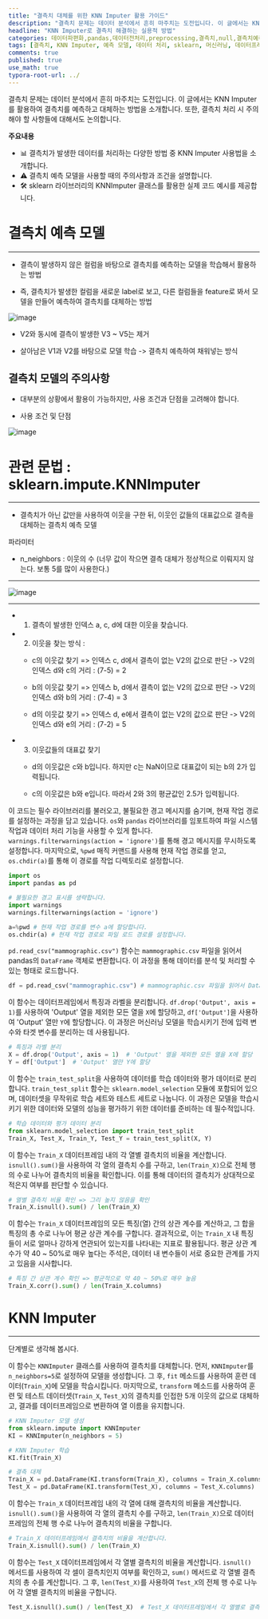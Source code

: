 ```yaml
---
title: "결측치 대체를 위한 KNN Imputer 활용 가이드"
description: "결측치 문제는 데이터 분석에서 흔히 마주치는 도전입니다. 이 글에서는 KNN Imputer를 활용하여 결측치를 예측하고 대체하는 방법을 소개합니다. 또한, 결측치 처리 시 주의해야 할 사항들에 대해서도 논의합니다."
headline: "KNN Imputer로 결측치 해결하는 실용적 방법"
categories: 데이터파편화,pandas,데이터전처리,preprocessing,결측치,null,결측치예측
tags: [결측치, KNN Imputer, 예측 모델, 데이터 처리, sklearn, 머신러닝, 데이터프레임, 결측 대체, 모델 학습, 파라미터, 상관 계수]
comments: true
published: true
use_math: true
typora-root-url: ../
---
```


<head>
  <style>
    table.dataframe {
      white-space: normal;
      width: 100%;
      height: 240px;
      display: block;
      overflow: auto;
      font-family: Arial, sans-serif;
      font-size: 0.9rem;
      line-height: 20px;
      text-align: center;
      border: 0px !important;
    }

    table.dataframe th {
      text-align: center;
      font-weight: bold;
      padding: 8px;
    }

    table.dataframe td {
      text-align: center;
      padding: 8px;
    }

    table.dataframe tr:hover {
      background: #b8d1f3; 
    }

    .output_prompt {
      overflow: auto;
      font-size: 0.9rem;
      line-height: 1.45;
      border-radius: 0.3rem;
      -webkit-overflow-scrolling: touch;
      padding: 0.8rem;
      margin-top: 0;
      margin-bottom: 15px;
      font: 1rem Consolas, "Liberation Mono", Menlo, Courier, monospace;
      color: $code-text-color;
      border: solid 1px $border-color;
      border-radius: 0.3rem;
      word-break: normal;
      white-space: pre;
    }

  .dataframe tbody tr th:only-of-type {
      vertical-align: middle;
  }

  .dataframe tbody tr th {
      vertical-align: top;
  }

  .dataframe thead th {
      text-align: center !important;
      padding: 8px;
  }

  .page__content p {
      margin: 0 0 1.3rem !important;
  }

  .page__content li > p {
      margin: 0 0 0.6rem !important;
  }

  .page__content p > strong {
    font-size: 1.0rem !important;
  }

  </style>
</head>



결측치 문제는 데이터 분석에서 흔히 마주치는 도전입니다. 이 글에서는 KNN Imputer를 활용하여 결측치를 예측하고 대체하는 방법을 소개합니다. 또한, 결측치 처리 시 주의해야 할 사항들에 대해서도 논의합니다.


**주요내용**
- 📊 결측치가 발생한 데이터를 처리하는 다양한 방법 중 KNN Imputer 사용법을 소개합니다.
- ⚠️ 결측치 예측 모델을 사용할 때의 주의사항과 조건을 설명합니다.
- 🛠️ sklearn 라이브러리의 KNNImputer 클래스를 활용한 실제 코드 예시를 제공합니다.

# 결측치 예측 모델

---

- 결측이 발생하지 않은 컬럼을 바탕으로 결측치를 예측하는 모델을 학습해서 활용하는 방법

- 즉, 결측치가 발생한 컬럼을 새로운 label로 보고, 다른 컬럼들을 feature로 봐서 모델을 만들어 예측하여 결측치를 대체하는 방법



![image](https://user-images.githubusercontent.com/74717033/134630421-089c091b-ae43-4fd8-b334-ae0683481470.png)


- V2와 동시에 결측이 발생한 V3 ~ V5는 제거

- 살아남은 V1과 V2를 바탕으로 모델 학습 -> 결측치 예측하여 채워넣는 방식


## 결측치 모델의 주의사항



- 대부분의 상황에서 활용이 가능하지만, 사용 조건과 단점을 고려해야 합니다.

- 사용 조건 및 단점



![image](https://user-images.githubusercontent.com/74717033/134630448-c90998ca-12fb-4433-8f48-59ac801ffcdb.png)


# 관련 문법 : sklearn.impute.KNNImputer

---

- 결측치가 아닌 값만을 사용하여 이웃을 구한 뒤, 이웃인 값들의 대표값으로 결측을 대체하는 결측치 예측 모델



파라미터

- n_neighbors : 이웃의 수 (너무 값이 작으면 결측 대체가 정상적으로 이뤄지지 않는다. 보통 5를 많이 사용한다.)

---

![image](https://user-images.githubusercontent.com/74717033/134630468-db2ba9bb-7dfb-4701-8fb4-11f053322c86.png)

---


- 1) 결측이 발생한 인덱스 a, c, d에 대한 이웃을 찾습니다.

- 2) 이웃을 찾는 방식 :

    - c의 이웃값 찾기 => 인덱스 c, d에서 결측이 없는 V2의 값으로 판단 -> V2의 인덱스 d와 c의 거리 : (7-5) = 2

    - b의 이웃값 찾기 => 인덱스 b, d에서 결측이 없는 V2의 값으로 판단 -> V2의 인덱스 d와 b의 거리 : (7-4) = 3

    - d의 이웃값 찾기 => 인덱스 d, e에서 결측이 없는 V2의 값으로 판단 -> V2의 인덱스 d와 e의 거리 : (7-2) = 5

- 3) 이웃값들의 대표값 찾기

    - d의 이웃값은 c와 b입니다. 하지만 c는 NaN이므로 대표값이 되는 b의 2가 입력됩니다.

    - c의 이웃값은 b와 e입니다. 따라서 2와 3의 평균값인 2.5가 입력됩니다.


이 코드는 필수 라이브러리를 불러오고, 불필요한 경고 메시지를 숨기며, 현재 작업 경로를 설정하는 과정을 담고 있습니다. `os`와 `pandas` 라이브러리를 임포트하여 파일 시스템 작업과 데이터 처리 기능을 사용할 수 있게 합니다. `warnings.filterwarnings(action = 'ignore')`를 통해 경고 메시지를 무시하도록 설정합니다. 마지막으로, `%pwd` 매직 커맨드를 사용해 현재 작업 경로를 얻고, `os.chdir(a)`를 통해 이 경로를 작업 디렉토리로 설정합니다.



```python
import os
import pandas as pd

# 불필요한 경고 표시를 생략합니다.
import warnings
warnings.filterwarnings(action = 'ignore')

a=%pwd # 현재 작업 경로를 변수 a에 할당합니다.
os.chdir(a) # 현재 작업 경로로 파일 로드 경로를 설정합니다.
```

`pd.read_csv("mammographic.csv")` 함수는 `mammographic.csv` 파일을 읽어서 pandas의 `DataFrame` 객체로 변환합니다. 이 과정을 통해 데이터를 분석 및 처리할 수 있는 형태로 로드합니다.



```python
df = pd.read_csv("mammographic.csv") # mammographic.csv 파일을 읽어서 DataFrame으로 변환
```

이 함수는 데이터프레임에서 특징과 라벨을 분리합니다. `df.drop('Output', axis = 1)`를 사용하여 'Output' 열을 제외한 모든 열을 `X`에 할당하고, `df['Output']`을 사용하여 'Output' 열만 `Y`에 할당합니다. 이 과정은 머신러닝 모델을 학습시키기 전에 입력 변수와 타겟 변수를 분리하는 데 사용됩니다.



```python
# 특징과 라벨 분리
X = df.drop('Output', axis = 1)  # 'Output' 열을 제외한 모든 열을 X에 할당
Y = df['Output']  # 'Output' 열만 Y에 할당
```

이 함수는 `train_test_split`을 사용하여 데이터를 학습 데이터와 평가 데이터로 분리합니다. `train_test_split` 함수는 `sklearn.model_selection` 모듈에 포함되어 있으며, 데이터셋을 무작위로 학습 세트와 테스트 세트로 나눕니다. 이 과정은 모델을 학습시키기 위한 데이터와 모델의 성능을 평가하기 위한 데이터를 준비하는 데 필수적입니다.



```python
# 학습 데이터와 평가 데이터 분리
from sklearn.model_selection import train_test_split
Train_X, Test_X, Train_Y, Test_Y = train_test_split(X, Y)
```

이 함수는 `Train_X` 데이터프레임 내의 각 열별 결측치의 비율을 계산합니다. `isnull().sum()`을 사용하여 각 열의 결측치 수를 구하고, `len(Train_X)`으로 전체 행의 수로 나누어 결측치의 비율을 확인합니다. 이를 통해 데이터의 결측치가 상대적으로 적은지 여부를 판단할 수 있습니다.



```python
# 열별 결측치 비율 확인 => 그리 높지 않음을 확인
Train_X.isnull().sum() / len(Train_X)
```

이 함수는 `Train_X` 데이터프레임의 모든 특징(열) 간의 상관 계수를 계산하고, 그 합을 특징의 총 수로 나누어 평균 상관 계수를 구합니다. 결과적으로, 이는 `Train_X` 내 특징들이 서로 얼마나 강하게 연관되어 있는지를 나타내는 지표로 활용됩니다. 평균 상관 계수가 약 40 ~ 50%로 매우 높다는 주석은, 데이터 내 변수들이 서로 중요한 관계를 가지고 있음을 시사합니다.



```python
# 특징 간 상관 계수 확인 => 평균적으로 약 40 ~ 50%로 매우 높음
Train_X.corr().sum() / len(Train_X.columns)
```

# KNN Imputer

---

단계별로 생각해 봅시다.


이 함수는 `KNNImputer` 클래스를 사용하여 결측치를 대체합니다. 먼저, `KNNImputer`를 `n_neighbors=5`로 설정하여 모델을 생성합니다. 그 후, `fit` 메소드를 사용하여 훈련 데이터(`Train_X`)에 모델을 학습시킵니다. 마지막으로, `transform` 메소드를 사용하여 훈련 및 테스트 데이터셋(`Train_X`, `Test_X`)의 결측치를 인접한 5개 이웃의 값으로 대체하고, 결과를 데이터프레임으로 변환하여 열 이름을 유지합니다.



```python
# KNN Imputer 모델 생성
from sklearn.impute import KNNImputer
KI = KNNImputer(n_neighbors = 5)

# KNN Imputer 학습
KI.fit(Train_X)

# 결측 대체
Train_X = pd.DataFrame(KI.transform(Train_X), columns = Train_X.columns)
Test_X = pd.DataFrame(KI.transform(Test_X), columns = Test_X.columns)
```

이 함수는 `Train_X` 데이터프레임 내의 각 열에 대해 결측치의 비율을 계산합니다. `isnull().sum()`을 사용하여 각 열의 결측치 수를 구하고, `len(Train_X)`으로 데이터프레임의 전체 행 수로 나누어 결측치의 비율을 구합니다.



```python
# Train_X 데이터프레임에서 결측치의 비율을 계산합니다.
Train_X.isnull().sum() / len(Train_X)
```

이 함수는 `Test_X` 데이터프레임에서 각 열별 결측치의 비율을 계산합니다. `isnull()` 메서드를 사용하여 각 셀이 결측치인지 여부를 확인하고, `sum()` 메서드로 각 열별 결측치의 총 수를 계산합니다. 그 후, `len(Test_X)`를 사용하여 `Test_X`의 전체 행 수로 나누어 각 열별 결측치의 비율을 구합니다.



```python
Test_X.isnull().sum() / len(Test_X)  # Test_X 데이터프레임에서 각 열별로 결측치의 비율을 계산합니다.
```
